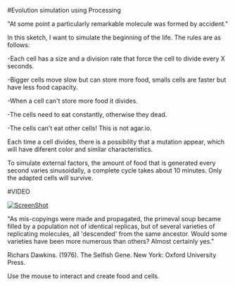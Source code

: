 #Evolution simulation using Processing

"At some point a particularly remarkable molecule was formed by
accident."



In this sketch, I want to simulate the beginning of the life. The rules are as follows:


-Each cell has a size and a division rate that force the cell to divide every X seconds.

-Bigger cells move slow but can store more food, smalls cells are faster but have less food capacity.

-When a cell can't store more food it divides.

-The cells need to eat constantly, otherwise they dead.

-The cells can't eat other cells! This is not agar.io. 


Each time a cell divides, there is a possibility that a mutation appear, which will have diferent color and similar characteristics.

To simulate external factors, the amount of food that is generated every second varies sinusoidally, a complete cycle takes about 10 minutes. Only the adapted cells will survive.

#VIDEO

[![ScreenShot](https://raw.github.com/enric1994/Cell/master/cells.png)](https://www.youtube.com/watch?v=ixRlhI6WiJc&feature=youtu.be)


"As mis-copyings were made and propagated, the primeval soup
became filled by a population not of identical replicas, but of several
varieties of replicating molecules, all 'descended' from the same
ancestor. Would some varieties have been more numerous than
others? Almost certainly yes." 

Richars Dawkins. (1976). The Selfish Gene. New York: Oxford University Press.

Use the mouse to interact and create food and cells.


